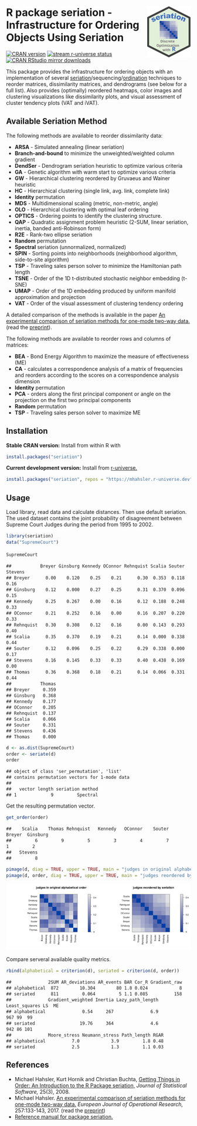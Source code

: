 
# <img src="man/figures/logo.svg" align="right" height="139" /> R package seriation - Infrastructure for Ordering Objects Using Seriation

[![CRAN
version](http://www.r-pkg.org/badges/version/seriation)](https://CRAN.R-project.org/package=seriation)
[![stream r-universe
status](https://mhahsler.r-universe.dev/badges/seriation)](https://mhahsler.r-universe.dev/seriation)
[![CRAN RStudio mirror
downloads](http://cranlogs.r-pkg.org/badges/seriation)](https://CRAN.R-project.org/package=seriation)

This package provides the infrastructure for ordering objects with an
implementation of several
[seriation](https://en.wikipedia.org/wiki/Seriation_(archaeology))/sequencing/[ordination](https://en.wikipedia.org/wiki/Ordination_(statistics))
techniques to reorder matrices, dissimilarity matrices, and dendrograms
(see below for a full list). Also provides (optimally) reordered
heatmaps, color images and clustering visualizations like dissimilarity
plots, and visual assessment of cluster tendency plots (VAT and iVAT).

## Available Seriation Method

The following methods are available to reorder dissimilarity data:

- **ARSA** - Simulated annealing (linear seriation)  
- **Branch-and-bound** to minimize the unweighted/weighted column
  gradient
- **DendSer** - Dendrogram seriation heuristic to optimize various
  criteria
- **GA** - Genetic algorithm with warm start to optimize various
  criteria
- **GW** - Hierarchical clustering reordered by Gruvaeus and Wainer
  heuristic
- **HC** - Hierarchical clustering (single link, avg. link, complete
  link)
- **Identity** permutation
- **MDS** - Multidimensional scaling (metric, non-metric, angle)
- **OLO** - Hierarchical clustering with optimal leaf ordering
- **OPTICS** - Ordering points to identify the clustering structure.
- **QAP** - Quadratic assignment problem heuristic (2-SUM, linear
  seriation, inertia, banded anti-Robinson form)
- **R2E** - Rank-two ellipse seriation
- **Random** permutation
- **Spectral** seriation (unnormalized, normalized)
- **SPIN** - Sorting points into neighborhoods (neighborhood algorithm,
  side-to-site algorithm)
- **TSP** - Traveling sales person solver to minimize the Hamiltonian
  path length
- **TSNE** - Order of the 1D t-distributed stochastic neighbor embedding
  (t-SNE)
- **UMAP** - Order of the 1D embedding produced by uniform manifold
  approximation and projection
- **VAT** - Order of the visual assessment of clustering tendency
  ordering

A detailed comparison of the methods is available in the paper [An
experimental comparison of seriation methods for one-mode two-way
data.](http://dx.doi.org/10.1016/j.ejor.2016.08.066) (read the
[preprint](https://michael.hahsler.net/research/paper/EJOR_seriation_2016.pdf)).

The following methods are available to reorder rows and columns of
matrices:

- **BEA** - Bond Energy Algorithm to maximize the measure of
  effectiveness (ME)
- **CA** - calculates a correspondence analysis of a matrix of
  frequencies and reorders according to the scores on a correspondence
  analysis dimension
- **Identity** permutation
- **PCA** - orders along the first principal component or angle on the
  projection on the first two principal components
- **Random** permutation
- **TSP** - Traveling sales person solver to maximize ME

## Installation

**Stable CRAN version:** Install from within R with

``` r
install.packages("seriation")
```

**Current development version:** Install from
[r-universe.](https://mhahsler.r-universe.dev/seriation)

``` r
install.packages("seriation", repos = "https://mhahsler.r-universe.dev")
```

## Usage

Load library, read data and calculate distances. Then use default
seriation. The used dataset contains the joint probability of
disagreement between Supreme Court Judges during the period from 1995 to
2002.

``` r
library(seriation)
data("SupremeCourt")

SupremeCourt
```

    ##           Breyer Ginsburg Kennedy OConnor Rehnquist Scalia Souter Stevens
    ## Breyer      0.00    0.120    0.25    0.21      0.30  0.353  0.118    0.16
    ## Ginsburg    0.12    0.000    0.27    0.25      0.31  0.370  0.096    0.15
    ## Kennedy     0.25    0.267    0.00    0.16      0.12  0.188  0.248    0.33
    ## OConnor     0.21    0.252    0.16    0.00      0.16  0.207  0.220    0.33
    ## Rehnquist   0.30    0.308    0.12    0.16      0.00  0.143  0.293    0.40
    ## Scalia      0.35    0.370    0.19    0.21      0.14  0.000  0.338    0.44
    ## Souter      0.12    0.096    0.25    0.22      0.29  0.338  0.000    0.17
    ## Stevens     0.16    0.145    0.33    0.33      0.40  0.438  0.169    0.00
    ## Thomas      0.36    0.368    0.18    0.21      0.14  0.066  0.331    0.44
    ##           Thomas
    ## Breyer     0.359
    ## Ginsburg   0.368
    ## Kennedy    0.177
    ## OConnor    0.205
    ## Rehnquist  0.137
    ## Scalia     0.066
    ## Souter     0.331
    ## Stevens    0.436
    ## Thomas     0.000

``` r
d <- as.dist(SupremeCourt)
order <- seriate(d)
order
```

    ## object of class 'ser_permutation', 'list'
    ## contains permutation vectors for 1-mode data
    ## 
    ##   vector length seriation method
    ## 1             9         Spectral

Get the resulting permutation vector.

``` r
get_order(order)
```

    ##    Scalia    Thomas Rehnquist   Kennedy   OConnor    Souter    Breyer  Ginsburg 
    ##         6         9         5         3         4         7         1         2 
    ##   Stevens 
    ##         8

``` r
pimage(d, diag = TRUE, upper = TRUE, main = "judges in original alphabetical order")
pimage(d, order, diag = TRUE, upper = TRUE, main = "judges reordered by seriation")
```

<img src="inst/README_files/seriation-1.png" width="50%" /><img src="inst/README_files/seriation-2.png" width="50%" />

Compare serveral available quality metrics.

``` r
rbind(alphabetical = criterion(d), seriated = criterion(d, order))
```

    ##              2SUM AR_deviations AR_events BAR Cor_R Gradient_raw
    ## alphabetical  872        10.304        80 1.8 0.024            8
    ## seriated      811         0.064         5 1.1 0.085          158
    ##              Gradient_weighted Inertia Lazy_path_length Least_squares LS  ME
    ## alphabetical              0.54     267              6.9           967 99  99
    ## seriated                 19.76     364              4.6           942 86 101
    ##              Moore_stress Neumann_stress Path_length RGAR
    ## alphabetical          7.0            3.9         1.8 0.48
    ## seriated              2.5            1.3         1.1 0.03

## References

- Michael Hahsler, Kurt Hornik and Christian Buchta, [Getting Things in
  Order: An Introduction to the R Package
  seriation,](http://dx.doi.org/10.18637/jss.v025.i03) *Journal of
  Statistical Software,* 25(3), 2008.
- Michael Hahsler. [An experimental comparison of seriation methods for
  one-mode two-way data.](http://dx.doi.org/10.1016/j.ejor.2016.08.066)
  *European Journal of Operational Research,* 257:133-143, 2017. (read
  the
  [preprint](https://michael.hahsler.net/research/paper/EJOR_seriation_2016.pdf))
- [Reference manual for package
  seriation.](https://www.rdocumentation.org/packages/seriation/)
